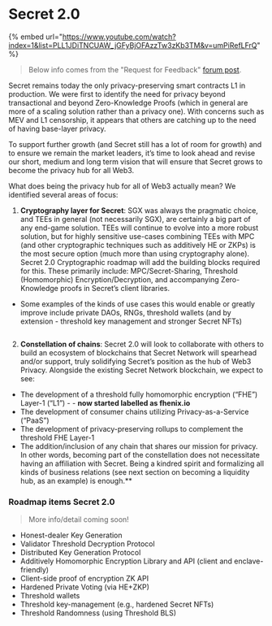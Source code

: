 # Secret 2.0

{% embed url="https://www.youtube.com/watch?index=1&list=PLL1JDiTNCUAW_jGFyBjOFAzzTw3zKb3TM&v=umPiRefLFrQ" %}

> Below info comes from the "Request for Feedback" [forum post](https://forum.scrt.network/t/secret-2-0-the-next-generation-request-for-feedback/6607).

Secret remains today the only privacy-preserving smart contracts L1 in production. We were first to identify the need for privacy beyond transactional and beyond Zero-Knowledge Proofs (which in general are more of a scaling solution rather than a privacy one). With concerns such as MEV and L1 censorship, it appears that others are catching up to the need of having base-layer privacy.

To support further growth (and Secret still has a lot of room for growth) and to ensure we remain the market leaders, it’s time to look ahead and revise our short, medium and long term vision that will ensure that Secret grows to become the privacy hub for all Web3.

What does being the privacy hub for all of Web3 actually mean? We identified several areas of focus:

1. **Cryptography layer for Secret**: SGX was always the pragmatic choice, and TEEs in general (not necessarily SGX), are certainly a big part of any end-game solution. TEEs will continue to evolve into a more robust solution, but for highly sensitive use-cases combining TEEs with MPC (and other cryptographic techniques such as additively HE or ZKPs) is the most secure option (much more than using cryptography alone). Secret 2.0 Cryptographic roadmap will add the building blocks required for this. These primarily include: MPC/Secret-Sharing, Threshold (Homomorphic) Encryption/Decryption, and accompanying Zero-Knowledge proofs in Secret’s client libraries.

* Some examples of the kinds of use cases this would enable or greatly improve include private DAOs, RNGs, threshold wallets (and by extension - threshold key management and stronger Secret NFTs)

<figure><img src="https://global.discourse-cdn.com/business4/uploads/enigma1/optimized/2X/a/a550749afd0574ab352f0331cedf6b911e660361_2_690x297.jpeg" alt=""><figcaption></figcaption></figure>

2. **Constellation of chains**: Secret 2.0 will look to collaborate with others to build an ecosystem of blockchains that Secret Network will spearhead and/or support, truly solidifying Secret’s position as the hub of Web3 Privacy. Alongside the existing Secret Network blockchain, we expect to see:

* The development of a threshold fully homomorphic encryption (“FHE”) Layer-1 (“L1”) - - **now started labelled as fhenix.io**
* The development of consumer chains utilizing Privacy-as-a-Service (“PaaS”)
* The development of privacy-preserving rollups to complement the threshold FHE Layer-1&#x20;
* The addition/inclusion of any chain that shares our mission for privacy. In other words, becoming part of the constellation does not necessitate having an affiliation with Secret. Being a kindred spirit and formalizing all kinds of business relations (see next section on becoming a liquidity hub, as an example) is enough.\*\*

### Roadmap items Secret 2.0

> More info/detail coming soon!

* Honest-dealer Key Generation
* Validator Threshold Decryption Protocol
* Distributed Key Generation Protocol
* Additively Homomorphic Encryption Library and API (client and enclave-friendly)
* Client-side proof of encryption ZK API
* Hardened Private Voting (via HE+ZKP)
* Threshold wallets
* Threshold key-management (e.g., hardened Secret NFTs)
* Threshold Randomness (using Threshold BLS)
